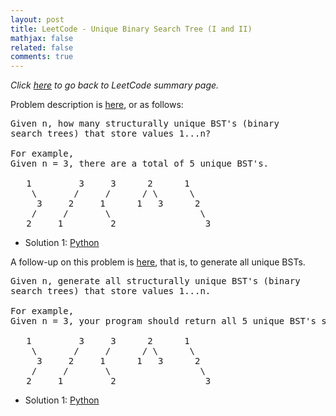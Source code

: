 ```yaml
---
layout: post
title: LeetCode - Unique Binary Search Tree (I and II)
mathjax: false
related: false
comments: true
---
```


_Click [here](./index.html) to go back to LeetCode summary page._


Problem description is [here](https://oj.leetcode.com/problems/unique-binary-search-trees/), or as follows: 

<pre>
Given n, how many structurally unique BST's (binary 
search trees) that store values 1...n?

For example,
Given n = 3, there are a total of 5 unique BST's.

   1         3     3      2      1
    \       /     /      / \      \
     3     2     1      1   3      2
    /     /       \                 \
   2     1         2                 3
</pre>

* Solution 1: [Python](https://github.com/lijunhw/leetcode_practice/blob/master/unique_binary_search_tree_medium/Solution1.py)

A follow-up on this problem is [here](https://oj.leetcode.com/problems/unique-binary-search-trees-ii/), that is, to generate all unique BSTs. 

<pre>
Given n, generate all structurally unique BST's (binary 
search trees) that store values 1...n.

For example,
Given n = 3, your program should return all 5 unique BST's shown below.

   1         3     3      2      1
    \       /     /      / \      \
     3     2     1      1   3      2
    /     /       \                 \
   2     1         2                 3
</pre>

* Solution 1: [Python](https://github.com/lijunhw/leetcode_practice/blob/master/unique_binary_search_tree_II_medium/Solution1.py)
